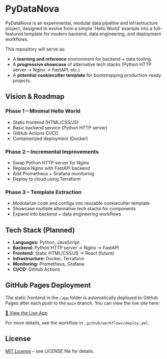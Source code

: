# PyDataNova

PyDataNova is an experimental, modular data pipeline and infrastructure project, designed to evolve from a simple 'Hello World' example into a full-featured template for modern backend, data engineering, and deployment workflows.

This repository will serve as:
- A **learning and reference** environment for backend + data tooling.
- A **progressive showcase** of alternative tech stacks (Python HTTP server → Nginx → FastAPI, etc.)
- A **potential cookiecutter template** for bootstrapping production-ready projects.

## Vision & Roadmap

### Phase 1 – Minimal Hello World
- Static frontend (HTML/CSS/JS)
- Basic backend service (Python HTTP server)
- GitHub Actions CI/CD
- Containerized deployment (Docker)

### Phase 2 – Incremental Improvements
- Swap Python HTTP server for Nginx
- Replace Nginx with FastAPI backend
- Add Prometheus + Grafana monitoring
- Deploy to cloud using Terraform

### Phase 3 – Template Extraction
- Modularize code and configs into reusable cookiecutter template
- Showcase multiple alternative tech stacks for components
- Expand into backend + data engineering workflows

## Tech Stack (Planned)
- **Languages:** Python, JavaScript
- **Backend:** Python HTTP server → Nginx → FastAPI
- **Frontend:** Static HTML/CSS/JS → React (future)
- **Infrastructure:** Docker, Terraform
- **Monitoring:** Prometheus, Grafana
- **CI/CD:** GitHub Actions

## GitHub Pages Deployment


The static frontend in the `/app` folder is automatically deployed to GitHub Pages after each push to the `main` branch. You can view the live site here:

[🚀 View the Live App](https://shadowwalkersb.github.io/PyDataNova/)

For more details, see the workflow in `.github/workflows/deploy.yml`.

## License
[MIT License](LICENSE) – see LICENSE file for details.
